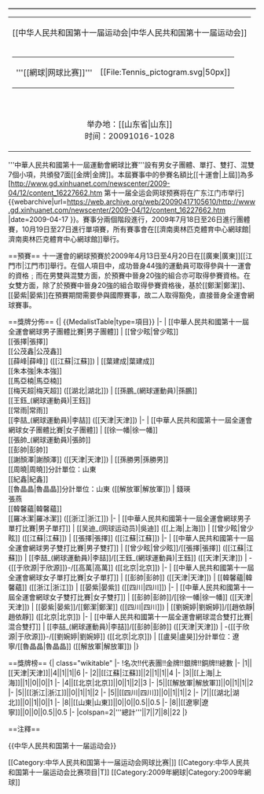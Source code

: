 <table border="1"  align="right" cellspacing="0" cellpadding="0">
<table cellspacing="0" cellpadding="0">
<tr><td><p align="center">[[中华人民共和国第十一届运动会|中华人民共和国第十一届运动会]]</td></tr>
<tr><td><p align="center">
<table border="0" cellspacing="0" cellpadding="0" align="center">
<tr><td><p align="center">'''[[網球|网球比赛]]'''</td><td>[[File:Tennis_pictogram.svg|50px]]</td></tr> 
</table>

</td></tr>
<tr><td><p align="center"><!-- 注释出：[[File:11stGames.svg|200px]] -->

</td></tr>
<tr><td><p align="center">举办地：[[山东省|山东]]<br>时间：20091016-1028

</td></tr>
</table>
</table>

'''中華人民共和國第十一屆運動會網球比賽'''設有男女子團體、單打、雙打、混雙7個小項，共頒發7面[[金牌|金牌]]。本屆賽事中的參賽名額比[[十運會|上屆]]為多<ref name="a">[http://www.gd.xinhuanet.com/newscenter/2009-04/12/content_16227662.htm 第十一届全运会网球预赛将在广东江门市举行] {{webarchive|url=https://web.archive.org/web/20090417105610/http://www.gd.xinhuanet.com/newscenter/2009-04/12/content_16227662.htm |date=2009-04-17 }}</ref>。賽事分兩個階段進行，2009年7月18日至26日進行團體賽，10月19日至27日進行單項賽，所有賽事會在[[濟南奧林匹克體育中心網球館|濟南奧林匹克體育中心網球館]]舉行。

==預賽==
十一運會的網球預賽於2009年4月13日至4月20日在[[廣東|廣東]][[江門市|江門市]]舉行<ref name="a"/>。在個人項目中，成功晉身44強的運動員可取得參與十一運會的資格﹔而在男雙與混雙方面，於預賽中晉身20強的組合亦可取得參賽資格。在女雙方面，除了於預賽中晉身20強的組合取得參賽資格後，基於[[鄭潔|鄭潔]]、[[晏紫|晏紫]]在預賽期間需要參與國際賽事，故二人取得豁免，直接晉身全運會網球賽事。

==獎牌分佈==
{| {{MedalistTable|type=項目}}
|-
| [[中華人民共和國第十一屆全運會網球男子團體比賽|男子團體]]
| [[曾少眩|曾少眩]]<br>[[張擇|張擇]]<br>[[公茂鑫|公茂鑫]]<br>[[薛峰|薛峰]] ([[江蘇|江蘇]])
| [[葉建成|葉建成]]<br>[[朱本強|朱本強]]<br>[[馬亞楠|馬亞楠]]<br>[[梅天超|梅天超]] ([[湖北|湖北]])
| [[孫鵬_(網球運動員)|孫鵬]]<br>[[王鈺_(網球運動員)|王鈺]]<br>[[常雨|常雨]]<br>[[李喆_(網球運動員)|李喆]] ([[天津|天津]])
|-
| [[中華人民共和國第十一屆全運會網球女子團體比賽|女子團體]]
| [[徐一幡|徐一幡]]<br>[[張帥_(網球運動員)|張帥]]<br>[[彭帥|彭帥]]<br>[[謝顏澤|謝顏澤]] ([[天津|天津]])
| [[孫勝男|孫勝男]]<br>[[周曉|周曉]]<ref name="魯">分計單位：山東</ref><br>[[紀鑫|紀鑫]]<br>[[魯晶晶|魯晶晶]]<ref name="魯">分計單位：山東</ref> ([[解放軍|解放軍]])
| 錢瑛<br>張燕<br>[[韓馨蘊|韓馨蘊]]<br>[[羅冰潔|羅冰潔]] ([[浙江|浙江]])
|-
| [[中華人民共和國第十一屆全運會網球男子單打比賽|男子單打]]
| [[吴迪_(网球运动员)|吳迪]] ([[上海|上海]])
| [[曾少眩|曾少眩]] ([[江蘇|江蘇]])
| [[張擇|張擇]] ([[江蘇|江蘇]])
|-
| [[中華人民共和國第十一屆全運會網球男子雙打比賽|男子雙打]]
| [[曾少眩|曾少眩]]/[[張擇|張擇]] ([[江蘇|江蘇]])
| [[李喆_(網球運動員)|李喆]]/[[王鈺_(網球運動員)|王鈺]] ([[天津|天津]])
| -{[[于欣源|于欣源]]}-/[[高萬|高萬]] ([[北京|北京]])
|-
| [[中華人民共和國第十一屆全運會網球女子單打比賽|女子單打]]
| [[彭帥|彭帥]] ([[天津|天津]])
| [[韓馨蘊|韓馨蘊]] ([[浙江|浙江]])
| [[晏紫|晏紫]] ([[四川|四川]])
|-
| [[中華人民共和國第十一屆全運會網球女子雙打比賽|女子雙打]]
| [[彭帥|彭帥]]/[[徐一幡|徐一幡]] ([[天津|天津]])
| [[晏紫|晏紫]]/[[鄭潔|鄭潔]] ([[四川|四川]])
| [[劉婉婷|劉婉婷]]/[[趙依靜|趙依靜]] ([[北京|北京]])
|-
| [[中華人民共和國第十一屆全運會網球混合雙打比賽|混合雙打]]
| [[李喆_(網球運動員)|李喆]]/[[彭帥|彭帥]] ([[天津|天津]])
| -{[[于欣源|于欣源]]}-/[[劉婉婷|劉婉婷]] ([[北京|北京]])
| [[盧昊|盧昊]]<ref>分計單位：遼寧</ref>/[[魯晶晶|魯晶晶]]<ref name="魯"/> ([[解放軍|解放軍]])
|}

==獎牌榜==
{| class="wikitable" 
|- 
!名次!!代表團!!金牌!!銀牌!!銅牌!!總數
|-
|1||[[天津|天津]]||4||1||1||6
|-
|2||[[江蘇|江蘇]]||2||1||1||4
|-
|3||[[上海|上海]]||1||0||0||1
|-
|4||[[北京|北京]]||0||1||2||3
|-
|5||[[解放軍|解放軍]]||0||1||1||2
|-
|5||[[浙江|浙江]]||0||1||1||2
|-
|5||[[四川|四川]]||0||1||1||2
|-
|7||[[湖北|湖北]]||0||1||0||1
|-
|8||[[山東|山東]]||0||0||0.5||0.5
|-
|8||[[遼寧|遼寧]]||0||0||0.5||0.5
|-
|colspan=2|'''總計'''||7||7||8||22
|}

==注釋==
<references/>

{{中华人民共和国第十一届运动会}}

[[Category:中华人民共和国第十一届运动会网球比赛|]]
[[Category:中华人民共和国第十一届运动会比赛项目|T]]
[[Category:2009年網球|Category:2009年網球]]